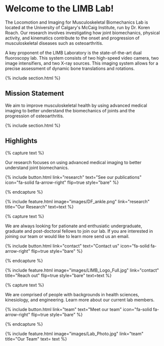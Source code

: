 ---
---

# Welcome to the LIMB Lab!

The Locomotion and Imaging for Musculoskeletal Biomechanics Lab is located at the University of Calgary's McCaig Institute, run by Dr. Koren Roach. Our research involves investigating how joint biomechanics, physical activity, and kinematics contribute to the onset and progression of musculoskeletal diseases such as osteoarthritis.

A key proponent of the LIMB Laboratory is the state-of-the-art dual fluoroscopy lab. This system consists of two high-speed video camera, two image intensifiers, and two X-ray sources. This imaging system allows for a precise assessment of dynamic bone translations and rotations. 

{% include section.html %}

## Mission Statement

We aim to improve musculoskeletal health by using advanced medical imaging to better understand the biomechanics of joints and the progression of osteoarthritis.

{% include section.html %}

## Highlights

{% capture text %}

Our research focuses on using advanced medical imaging to better understand joint biomechanics.

{%
  include button.html
  link="research"
  text="See our publications"
  icon="fa-solid fa-arrow-right"
  flip=true
  style="bare"
%}

{% endcapture %}

{%
  include feature.html
  image="images/DF_ankle.png"
  link="research"
  title="Our Research"
  text=text
%}

{% capture text %}

We are always looking for pationate and enthusiatic undergraduate, graduate and post-doctoral fellows to join our lab. If you are interested in joining our team or would like to learn more send us an email.

{%
  include button.html
  link="contact"
  text="Contact us"
  icon="fa-solid fa-arrow-right"
  flip=true
  style="bare"
%}

{% endcapture %}

{%
  include feature.html
  image="images/LIMB_Logo_Full.jpg"
  link="contact"
  title="Reach out"
  flip=true
  style="bare"
  text=text
%}

{% capture text %}

We are comprised of people with backgrounds in health sciences, kinesiology, and engineering. Learn more about our current lab members.

{%
  include button.html
  link="team"
  text="Meet our team"
  icon="fa-solid fa-arrow-right"
  flip=true
  style="bare"
%}

{% endcapture %}

{%
  include feature.html
  image="images/Lab_Photo.jpg"
  link="team"
  title="Our Team"
  text= text
%}
